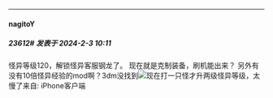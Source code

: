 
*****

####  nagitoY  
##### 23612#       发表于 2024-2-3 10:11

怪异等级120，解锁怪异客服钢龙了。
现在就是克制装备，刷机能出来？
另外有没有10倍怪异经验的mod啊？3dm没找到<img src="https://static.saraba1st.com/image/smiley/face2017/068.png" referrerpolicy="no-referrer">现在打一只怪才升两级怪异等级，太慢了来自: iPhone客户端

